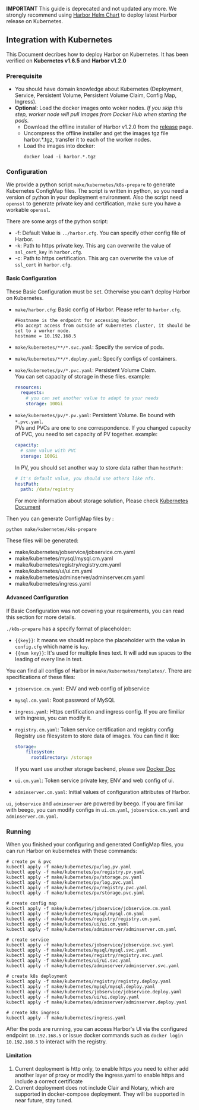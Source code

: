 **IMPORTANT** This guide is deprecated and not updated any more. We strongly recommend using [Harbor Helm Chart](https://github.com/goharbor/harbor-helm) to deploy latest Harbor release on Kubernetes.

## Integration with Kubernetes
This Document decribes how to deploy Harbor on Kubernetes. It has been verified on **Kubernetes v1.6.5** and **Harbor v1.2.0**

### Prerequisite

* You should have domain knowledge about Kubernetes (Deployment, Service, Persistent Volume, Persistent Volume Claim, Config Map, Ingress).
* **Optional**: Load the docker images onto woker nodes.  *If you skip this step, worker node will pull images from Docker Hub when starting the pods.*
	* Download the offline installer of Harbor v1.2.0 from the [release](https://github.com/goharbor/harbor/releases) page.
	* Uncompress the offline installer and get the images tgz file harbor.*.tgz, transfer it to each of the worker nodes.
	* Load the images into docker:  
		```
		docker load -i harbor.*.tgz 
		```

### Configuration
We provide a python script `make/kubernetes/k8s-prepare` to generate Kubernetes ConfigMap files. 
The script is written in python, so you need a version of python in your deployment environment.
Also the script need `openssl` to generate private key and certification, make sure you have a workable `openssl`. 

There are some args of the python script:

- -f: Default Value is `../harbor.cfg`. You can specify other config file of Harbor.
- -k: Path to https private key. This arg can overwrite the value of `ssl_cert_key` in `harbor.cfg`.
- -c: Path to https certification. This arg can overwrite the value of `ssl_cert` in `harbor.cfg`.

#### Basic Configuration
These Basic Configuration must be set. Otherwise you can't deploy Harbor on Kubernetes.

- `make/harbor.cfg`: Basic config of Harbor. Please refer to `harbor.cfg`.

  ```
  #Hostname is the endpoint for accessing Harbor,
  #To accept access from outside of Kubernetes cluster, it should be set to a worker node.
  hostname = 10.192.168.5
  ```
- `make/kubernetes/**/*.svc.yaml`: Specify the service of pods.
- `make/kubernetes/**/*.deploy.yaml`: Specify configs of containers.
- `make/kubernetes/pv/*.pvc.yaml`: Persistent Volume Claim.  
  You can set capacity of storage in these files. example:

  ```yaml
  resources:
    requests:
      # you can set another value to adapt to your needs
      storage: 100Gi
  ```

- `make/kubernetes/pv/*.pv.yaml`: Persistent Volume. Be bound with `*.pvc.yaml`.  
  PVs and PVCs are one to one correspondence. If you changed capacity of PVC, you need to set capacity of PV together.
  example:

  ```yaml
  capacity:
    # same value with PVC
    storage: 100Gi
  ```

  In PV, you should set another way to store data rather than `hostPath`:

  ```yaml
  # it's default value, you should use others like nfs.
  hostPath:
    path: /data/registry
  ```

  For more information about storage solution, Please check [Kubernetes Document](http://kubernetes.io/docs/user-guide/persistent-volumes/) 

Then you can generate ConfigMap files by :

```shell
python make/kubernetes/k8s-prepare
```

These files will be generated:

- make/kubernetes/jobservice/jobservice.cm.yaml
- make/kubernetes/mysql/mysql.cm.yaml
- make/kubernetes/registry/registry.cm.yaml
- make/kubernetes/ui/ui.cm.yaml
- make/kubernetes/adminserver/adminserver.cm.yaml
- make/kubernetes/ingress.yaml

#### Advanced Configuration
If Basic Configuration was not covering your requirements, you can read this section for more details.

`./k8s-prepare` has a specify format of placeholder:

- `{{key}}`: It means we should replace the placeholder with the value in `config.cfg` which name is `key`.
- `{{num key}}`: It's used for multiple lines text. It will add `num` spaces to the leading of every line in text.

You can find all configs of Harbor in `make/kubernetes/templates/`. There are specifications of these files:

- `jobservice.cm.yaml`: ENV and web config of jobservice
- `mysql.cm.yaml`: Root password of MySQL
- `ingress.yaml`: Https certification and ingress config. If you are fimiliar with ingress, you can modify it.
- `registry.cm.yaml`: Token service certification and registry config
  Registry use filesystem to store data of images. You can find it like:

  ```yaml
  storage:
      filesystem:
        rootdirectory: /storage
  ``` 

  If you want use another storage backend, please see [Docker Doc](https://docs.docker.com/datacenter/dtr/2.1/guides/configure/configure-storage/)
- `ui.cm.yaml`: Token service private key, ENV and web config of ui.
- `adminserver.cm.yaml`: Initial values of configuration attributes of Harbor.

`ui`, `jobservice` and `adminserver` are powered by beego. If you are fimiliar with beego, you can modify configs in `ui.cm.yaml`, `jobservice.cm.yaml` and `adminserver.cm.yaml`.


### Running
When you finished your configuring and generated ConfigMap files, you can run Harbor on kubernetes with these commands:

```shell
# create pv & pvc
kubectl apply -f make/kubernetes/pv/log.pv.yaml
kubectl apply -f make/kubernetes/pv/registry.pv.yaml
kubectl apply -f make/kubernetes/pv/storage.pv.yaml
kubectl apply -f make/kubernetes/pv/log.pvc.yaml
kubectl apply -f make/kubernetes/pv/registry.pvc.yaml
kubectl apply -f make/kubernetes/pv/storage.pvc.yaml

# create config map
kubectl apply -f make/kubernetes/jobservice/jobservice.cm.yaml
kubectl apply -f make/kubernetes/mysql/mysql.cm.yaml
kubectl apply -f make/kubernetes/registry/registry.cm.yaml
kubectl apply -f make/kubernetes/ui/ui.cm.yaml
kubectl apply -f make/kubernetes/adminserver/adminserver.cm.yaml

# create service
kubectl apply -f make/kubernetes/jobservice/jobservice.svc.yaml
kubectl apply -f make/kubernetes/mysql/mysql.svc.yaml
kubectl apply -f make/kubernetes/registry/registry.svc.yaml
kubectl apply -f make/kubernetes/ui/ui.svc.yaml
kubectl apply -f make/kubernetes/adminserver/adminserver.svc.yaml

# create k8s deployment
kubectl apply -f make/kubernetes/registry/registry.deploy.yaml
kubectl apply -f make/kubernetes/mysql/mysql.deploy.yaml
kubectl apply -f make/kubernetes/jobservice/jobservice.deploy.yaml
kubectl apply -f make/kubernetes/ui/ui.deploy.yaml
kubectl apply -f make/kubernetes/adminserver/adminserver.deploy.yaml

# create k8s ingress
kubectl apply -f make/kubernetes/ingress.yaml
```

After the pods are running, you can access Harbor's UI via the configured endpoint `10.192.168.5` or issue docker commands such as `docker login 10.192.168.5` to interact with the registry.

#### Limitation
1. Current deployment is http only, to enable https you need to either add another layer of proxy or modify the ingress.yaml to enable https and include a correct certificate
2. Current deployment does not include Clair and Notary, which are supported in docker-compose deployment.  They will be supported in near future, stay tuned.

